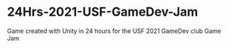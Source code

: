 # 24Hrs-2021-USF-GameDev-Jam
Game created with Unity in 24 hours for the USF 2021 GameDev club Game Jam
